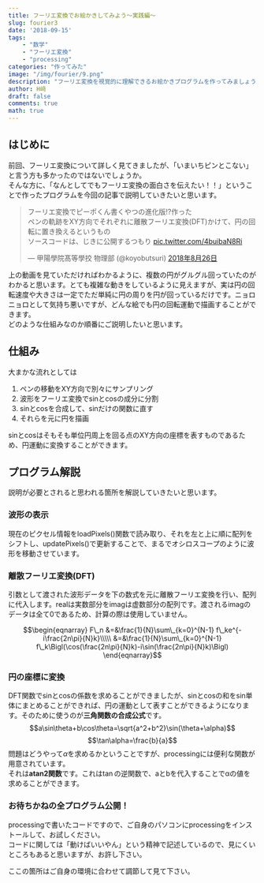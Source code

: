 ```yaml
---
title: フーリエ変換でお絵かきしてみよう〜実践編〜
slug: fourier3
date: '2018-09-15'
tags:
    - "数学"
    - "フーリエ変換"
    - "processing"
categories: "作ってみた"
image: "/img/fourier/9.png"
description: "フーリエ変換を視覚的に理解できるお絵かきプログラムを作ってみましょう！"
author: H﨑
draft: false
comments: true
math: true
---
```


## はじめに
前回、フーリエ変換について詳しく見てきましたが、「いまいちピンとこない」と言う方も多かったのではないでしょうか。  
そんな方に、「なんとしてでもフーリエ変換の面白さを伝えたい！！」ということで作ったプログラムを今回の記事で説明していきたいと思います。

<blockquote class="twitter-tweet" data-lang="ja"><p lang="ja" dir="ltr">フーリエ変換でピーポくん書くやつの進化版!?作った<br>ペンの軌跡をXY方向でそれぞれに離散フーリエ変換(DFT)かけて、円の回転に置き換えるというもの<br>ソースコードは、じきに公開するつもり <a href="https://t.co/4buibaN8Ri">pic.twitter.com/4buibaN8Ri</a></p>&mdash; 甲陽學院髙等學挍 物理部 (@koyobutsuri) <a href="https://twitter.com/koyobutsuri/status/1033577694498238464?ref_src=twsrc%5Etfw">2018年8月26日</a></blockquote> <script async src="https://platform.twitter.com/widgets.js" charset="utf-8"></script>

上の動画を見ていただければわかるように、複数の円がグルグル回っていたのがわかると思います。とても複雑な動きをしているように見えますが、実は円の回転速度や大きさは一定でただ単純に円の周りを円が回っているだけです。ニョロニョロとして気持ち悪いですが、どんな絵でも円の回転運動で描画することができます。  
どのような仕組みなのか順番にご説明したいと思います。


## 仕組み
大まかな流れとしては  

1. ペンの移動をXY方向で別々にサンプリング  
2. 波形をフーリエ変換でsinとcosの成分に分割  
3. sinとcosを合成して、sinだけの関数に直す  
4. それらを元に円を描画  

sinとcosはそもそも単位円周上を回る点のXY方向の座標を表すものであるため、円運動に変換することができます。

## プログラム解説
説明が必要とされると思われる箇所を解説していきたいと思います。  

### 波形の表示
<script src="https://gist.github.com/hamataku/43985b256b3cae17c4d4bdeb5d8f3e37.js"></script>
現在のピクセル情報をloadPixels()関数で読み取り、それを左と上に順に配列をシフトし、updatePixels()で更新することで、まるでオシロスコープのように波形を移動させています。


### 離散フーリエ変換(DFT)
<script src="https://gist.github.com/hamataku/bf80143d858f6d9729ed8b1e64dcb984.js"></script>
引数として渡された波形データを下の数式を元に離散フーリエ変換を行い、配列に代入します。realは実数部分をimagは虚数部分の配列です。渡されるimagのデータは全て0であるため、計算の際は使用していません。

$$\begin{eqnarray}
F\_n &=&\frac{1}{N}\sum\_{k=0}^{N-1} f\_ke^{-i\frac{2n\pi}{N}k}\\\\\
     &=&\frac{1}{N}\sum\_{k=0}^{N-1} f\_k\Bigl(\cos(\frac{2n\pi}{N}k)-i\sin(\frac{2n\pi}{N}k)\Bigl)
\end{eqnarray}$$

### 円の座標に変換

<script src="https://gist.github.com/hamataku/432c34266ff46f166adc976b4efe9736.js"></script>
DFT関数でsinとcosの係数を求めることができましたが、sinとcosの和をsin単体にまとめることができれば、円の運動として表すことができるようになります。そのために使うのが**三角関数の合成公式**です。
$$a\sin\theta+b\cos\theta=\sqrt{a^2+b^2}\sin(\theta+\alpha)$$
$$\tan\alpha=\frac{b}{a}$$
問題はどうやって$\alpha$を求めるかということですが、processingには便利な関数が用意されています。  
それは**atan2関数**です。これは$\tan$の逆関数で、aとbを代入することでαの値を求めることができます。

### お待ちかねの全プログラム公開！
<script src="https://gist.github.com/hamataku/7da767bdd1953763fe15eb51446d6c16.js"></script>
processingで書いたコードですので、ご自身のパソコンにprocessingをインストールして、お試しください。  
コードに関しては「動けばいいやん」という精神で記述しているので、見にくいところもあると思いますが、お許し下さい。

ここの箇所はご自身の環境に合わせて調節して見て下さい。
